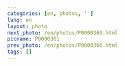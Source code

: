 ```yaml
---
categories: [en, photos, '']
lang: en
layout: photo
next_photo: /en/photos/P0000360.html
picname: P0000361
prev_photo: /en/photos/P0000366.html
tags: []
---
```

